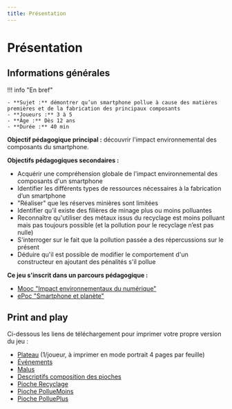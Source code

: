 ```yaml
---
title: Présentation
---
```

# Présentation

## Informations générales

!!! info "En bref"

    - **Sujet :** démontrer qu’un smartphone pollue à cause des matières premières et de la fabrication des principaux composants
    - **Joueurs :** 3 à 5
    - **Âge :** Dès 12 ans
    - **Durée :** 40 min

**Objectif pédagogique principal :** découvrir l'impact environnemental des composants du smartphone.

**Objectifs pédagogiques secondaires :**

- Acquérir une compréhension globale de l'impact environnemental des composants d'un smartphone
- Identifier les différents types de ressources nécessaires à la fabrication d’un smartphone
- "Réaliser" que les réserves minières sont limitées
- Identifier qu’il existe des filières de minage plus ou moins polluantes
- Reconnaître qu'utiliser des métaux issus du recyclage est moins polluant mais pas toujours possible (et la pollution pour le recyclage n’est pas nulle)
- S'interroger sur le fait que la pollution passée a des répercussions sur le présent
- Déduire qu'il est possible de modifier le comportement d'un constructeur en ajoutant des pénalités s'il pollue

**Ce jeu s'inscrit dans un parcours pédagogique :**

- [Mooc "Impact environnementaux du numérique"](https://www.fun-mooc.fr/fr/cours/impacts-environnementaux-du-numerique/)
- [ePoc "Smartphone et planète"](https://epoc.inria.fr/epocs/E007MM/)

## Print and play

Ci-dessous les liens de téléchargement pour imprimer votre propre version du jeu :

- [Plateau](pdf/pnp/plateau.pdf) (1/joueur, à imprimer en mode portrait 4 pages par feuille)
- [Événements](pdf/pnp/events.pdf)
- [Malus](pdf/pnp/malus.pdf)
- [Descriptifs composition des pioches](pdf/pnp/recap.pdf)
- [Pioche Recyclage](pdf/pnp/recyclage.pdf)
- [Pioche PollueMoins](pdf/pnp/pollumoins.pdf)
- [Pioche PolluePlus](pdf/pnp/polluplus.pdf)